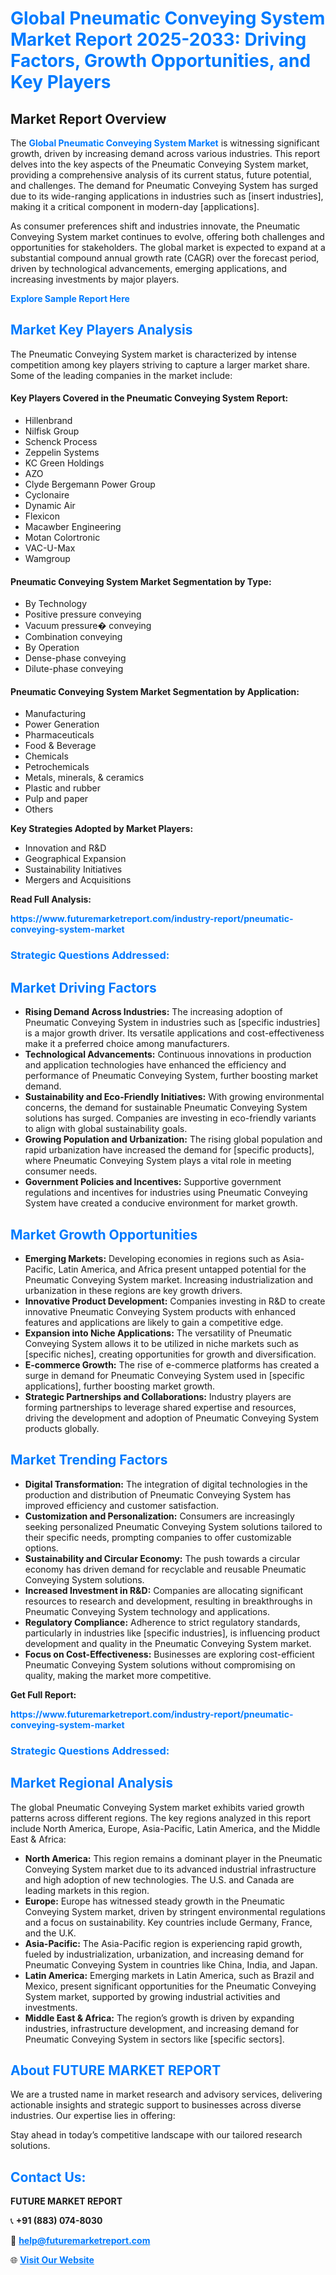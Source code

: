 <h1 style="color: #007BFF;">Global Pneumatic Conveying System Market Report 2025-2033: Driving Factors, Growth Opportunities, and Key Players</h1>

<section id="overview">
<h2>Market Report Overview</h2>
<p>The <a href="https://www.futuremarketreport.com/industry-report/pneumatic-conveying-system-market" style="color: #007BFF; text-decoration: none;"><strong>Global Pneumatic Conveying System Market</strong></a> is witnessing significant growth, driven by increasing demand across various industries. This report delves into the key aspects of the Pneumatic Conveying System market, providing a comprehensive analysis of its current status, future potential, and challenges. The demand for Pneumatic Conveying System has surged due to its wide-ranging applications in industries such as [insert industries], making it a critical component in modern-day [applications].</p>
<p>As consumer preferences shift and industries innovate, the Pneumatic Conveying System market continues to evolve, offering both challenges and opportunities for stakeholders. The global market is expected to expand at a substantial compound annual growth rate (CAGR) over the forecast period, driven by technological advancements, emerging applications, and increasing investments by major players.</p>
</section>

<section id="overview">
<p><a href="https://www.futuremarketreport.com/request-sample/reportId=108055" style="color: #007BFF; text-decoration: none;"><strong>Explore Sample Report Here</strong></a></p>
</section>

<section id="key-players">
<h2 style="color: #007BFF;">Market Key Players Analysis</h2>
<p>The Pneumatic Conveying System market is characterized by intense competition among key players striving to capture a larger market share. Some of the leading companies in the market include:</p>
<h4>Key Players Covered in the Pneumatic Conveying System Report:</h4>
<ul><li>Hillenbrand</li><li>Nilfisk Group</li><li>Schenck Process</li><li>Zeppelin Systems</li><li>KC Green Holdings</li><li>AZO</li><li>Clyde Bergemann Power Group</li><li>Cyclonaire</li><li>Dynamic Air</li><li>Flexicon</li><li>Macawber Engineering</li><li>Motan Colortronic</li><li>VAC-U-Max</li><li>Wamgroup</li></ul>
<h4>Pneumatic Conveying System Market Segmentation by Type:</h4>
<ul><li>By Technology</li><li>Positive pressure conveying</li><li>Vacuum pressure� conveying</li><li>Combination conveying</li><li>By Operation</li><li>Dense-phase conveying</li><li>Dilute-phase conveying</li></ul>

<h4>Pneumatic Conveying System Market Segmentation by Application:</h4>
<ul><li>Manufacturing</li><li>Power Generation</li><li>Pharmaceuticals</li><li>Food &amp; Beverage</li><li>Chemicals</li><li>Petrochemicals</li><li>Metals, minerals, &amp; ceramics</li><li>Plastic and rubber</li><li>Pulp and paper</li><li>Others</li></ul>
<p><strong>Key Strategies Adopted by Market Players:</strong></p>
<ul>
<li>Innovation and R&D</li>
<li>Geographical Expansion</li>
<li>Sustainability Initiatives</li>
<li>Mergers and Acquisitions</li>
</ul>
</section>

<section>
<p><strong>Read Full Analysis: </strong></p><a href="https://www.futuremarketreport.com/industry-report/pneumatic-conveying-system-market" style="color: #007BFF; text-decoration: none;"><strong>https://www.futuremarketreport.com/industry-report/pneumatic-conveying-system-market</strong></a>
<h3 style="color: #007BFF;">Strategic Questions Addressed:</h3>
</section>

<section id="driving-factors">
<h2 style="color: #007BFF;">Market Driving Factors</h2>
<ul>
<li><strong>Rising Demand Across Industries:</strong> The increasing adoption of Pneumatic Conveying System in industries such as [specific industries] is a major growth driver. Its versatile applications and cost-effectiveness make it a preferred choice among manufacturers.</li>
<li><strong>Technological Advancements:</strong> Continuous innovations in production and application technologies have enhanced the efficiency and performance of Pneumatic Conveying System, further boosting market demand.</li>
<li><strong>Sustainability and Eco-Friendly Initiatives:</strong> With growing environmental concerns, the demand for sustainable Pneumatic Conveying System solutions has surged. Companies are investing in eco-friendly variants to align with global sustainability goals.</li>
<li><strong>Growing Population and Urbanization:</strong> The rising global population and rapid urbanization have increased the demand for [specific products], where Pneumatic Conveying System plays a vital role in meeting consumer needs.</li>
<li><strong>Government Policies and Incentives:</strong> Supportive government regulations and incentives for industries using Pneumatic Conveying System have created a conducive environment for market growth.</li>
</ul>
</section>

<section id="growth-opportunities">
<h2 style="color: #007BFF;">Market Growth Opportunities</h2>
<ul>
<li><strong>Emerging Markets:</strong> Developing economies in regions such as Asia-Pacific, Latin America, and Africa present untapped potential for the Pneumatic Conveying System market. Increasing industrialization and urbanization in these regions are key growth drivers.</li>
<li><strong>Innovative Product Development:</strong> Companies investing in R&D to create innovative Pneumatic Conveying System products with enhanced features and applications are likely to gain a competitive edge.</li>
<li><strong>Expansion into Niche Applications:</strong> The versatility of Pneumatic Conveying System allows it to be utilized in niche markets such as [specific niches], creating opportunities for growth and diversification.</li>
<li><strong>E-commerce Growth:</strong> The rise of e-commerce platforms has created a surge in demand for Pneumatic Conveying System used in [specific applications], further boosting market growth.</li>
<li><strong>Strategic Partnerships and Collaborations:</strong> Industry players are forming partnerships to leverage shared expertise and resources, driving the development and adoption of Pneumatic Conveying System products globally.</li>
</ul>
</section>

<section id="trending-factors">
<h2 style="color: #007BFF;">Market Trending Factors</h2>
<ul>
<li><strong>Digital Transformation:</strong> The integration of digital technologies in the production and distribution of Pneumatic Conveying System has improved efficiency and customer satisfaction.</li>
<li><strong>Customization and Personalization:</strong> Consumers are increasingly seeking personalized Pneumatic Conveying System solutions tailored to their specific needs, prompting companies to offer customizable options.</li>
<li><strong>Sustainability and Circular Economy:</strong> The push towards a circular economy has driven demand for recyclable and reusable Pneumatic Conveying System solutions.</li>
<li><strong>Increased Investment in R&D:</strong> Companies are allocating significant resources to research and development, resulting in breakthroughs in Pneumatic Conveying System technology and applications.</li>
<li><strong>Regulatory Compliance:</strong> Adherence to strict regulatory standards, particularly in industries like [specific industries], is influencing product development and quality in the Pneumatic Conveying System market.</li>
<li><strong>Focus on Cost-Effectiveness:</strong> Businesses are exploring cost-efficient Pneumatic Conveying System solutions without compromising on quality, making the market more competitive.</li>
</ul>
</section>

<section>
<p><strong>Get Full Report: </strong></p><a href="https://www.futuremarketreport.com/industry-report/pneumatic-conveying-system-market" style="color: #007BFF; text-decoration: none;"><strong>https://www.futuremarketreport.com/industry-report/pneumatic-conveying-system-market</strong></a>
<h3 style="color: #007BFF;">Strategic Questions Addressed:</h3>
</section>


<section id="regional-analysis">
<h2 style="color: #007BFF;">Market Regional Analysis</h2>
<p>The global Pneumatic Conveying System market exhibits varied growth patterns across different regions. The key regions analyzed in this report include North America, Europe, Asia-Pacific, Latin America, and the Middle East & Africa:</p>
<ul>
<li><strong>North America:</strong> This region remains a dominant player in the Pneumatic Conveying System market due to its advanced industrial infrastructure and high adoption of new technologies. The U.S. and Canada are leading markets in this region.</li>
<li><strong>Europe:</strong> Europe has witnessed steady growth in the Pneumatic Conveying System market, driven by stringent environmental regulations and a focus on sustainability. Key countries include Germany, France, and the U.K.</li>
<li><strong>Asia-Pacific:</strong> The Asia-Pacific region is experiencing rapid growth, fueled by industrialization, urbanization, and increasing demand for Pneumatic Conveying System in countries like China, India, and Japan.</li>
<li><strong>Latin America:</strong> Emerging markets in Latin America, such as Brazil and Mexico, present significant opportunities for the Pneumatic Conveying System market, supported by growing industrial activities and investments.</li>
<li><strong>Middle East & Africa:</strong> The region’s growth is driven by expanding industries, infrastructure development, and increasing demand for Pneumatic Conveying System in sectors like [specific sectors].</li>
</ul>
</section>

<footer>
<h2 style="color: #007BFF;">About FUTURE MARKET REPORT</h2>
<p>We are a trusted name in market research and advisory services, delivering actionable insights and strategic support to businesses across diverse industries. Our expertise lies in offering:</p>

<p>Stay ahead in today’s competitive landscape with our tailored research solutions.</p>

<h2 style="color: #007BFF;">Contact Us:</h2>
<p><strong>FUTURE MARKET REPORT</strong></p>
<p>📞 <strong>+91 (883) 074-8030</strong></p>
<p>📧 <strong><a href="mailto:help@futuremarketreport.com" style="color: #007BFF;">help@futuremarketreport.com</a></strong></p>
<p>🌐 <strong><a href="https://www.futuremarketreport.com/" style="color: #007BFF;">Visit Our Website</a></strong></p>
</footer>